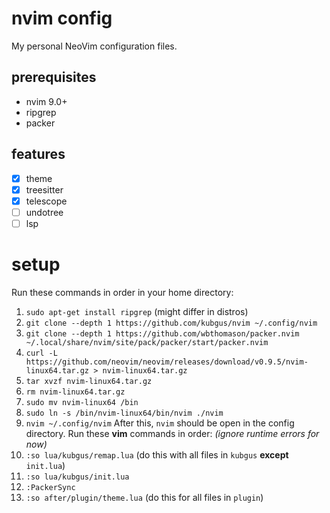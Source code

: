 # nvim config

My personal NeoVim configuration files.

## prerequisites
- nvim 9.0+
- ripgrep
- packer

## features
- [x] theme
- [x] treesitter
- [x] telescope
- [ ] undotree
- [ ] lsp

# setup
Run these commands in order in your home directory:
1. `sudo apt-get install ripgrep` (might differ in distros)
2. `git clone --depth 1 https://github.com/kubgus/nvim ~/.config/nvim`
3. `git clone --depth 1 https://github.com/wbthomason/packer.nvim ~/.local/share/nvim/site/pack/packer/start/packer.nvim`
4. `curl -L https://github.com/neovim/neovim/releases/download/v0.9.5/nvim-linux64.tar.gz > nvim-linux64.tar.gz`
5. `tar xvzf nvim-linux64.tar.gz`
6. `rm nvim-linux64.tar.gz`
7. `sudo mv nvim-linux64 /bin`
7. `sudo ln -s /bin/nvim-linux64/bin/nvim ./nvim`
8. `nvim ~/.config/nvim`
After this, `nvim` should be open in the config directory. Run these **vim** commands in order: *(ignore runtime errors for now)*
1. `:so lua/kubgus/remap.lua` (do this with all files in `kubgus` **except** `init.lua`)
2. `:so lua/kubgus/init.lua`
3. `:PackerSync`
4. `:so after/plugin/theme.lua` (do this for all files in `plugin`)
